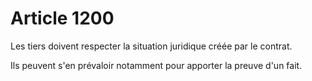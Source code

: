 # Article 1200

<p>Les tiers doivent respecter la situation juridique créée par le contrat. </p><p> Ils peuvent s'en prévaloir notamment pour apporter la preuve d'un fait. </p>